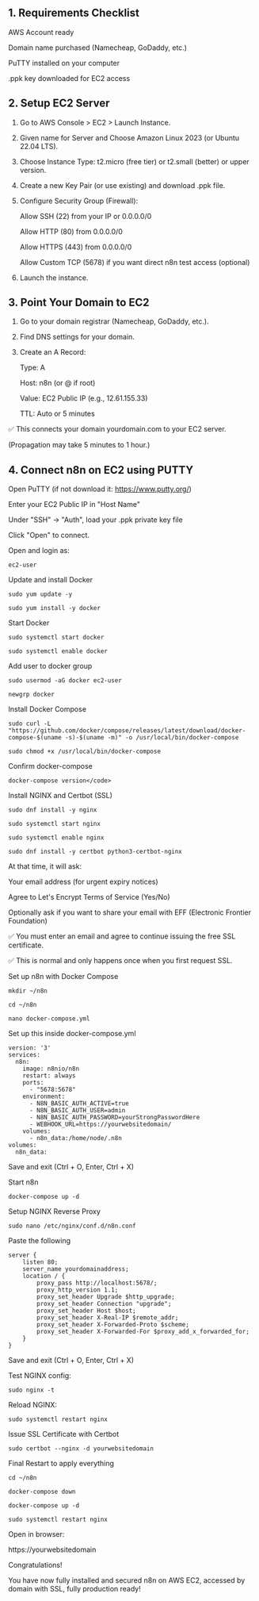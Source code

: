 ## 1. Requirements Checklist

AWS Account ready

Domain name purchased (Namecheap, GoDaddy, etc.)

PuTTY installed on your computer

.ppk key downloaded for EC2 access

## 2. Setup EC2 Server
1. Go to AWS Console > EC2 > Launch Instance.

2. Given name for Server and Choose Amazon Linux 2023 (or Ubuntu 22.04 LTS).

3. Choose Instance Type: t2.micro (free tier) or t2.small (better) or upper version.

4. Create a new Key Pair (or use existing) and download .ppk file.

5. Configure Security Group (Firewall):

    Allow SSH (22) from your IP or 0.0.0.0/0

    Allow HTTP (80) from 0.0.0.0/0

    Allow HTTPS (443) from 0.0.0.0/0

    Allow Custom TCP (5678) if you want direct n8n test access (optional)

6. Launch the instance.

## 3. Point Your Domain to EC2

1. Go to your domain registrar (Namecheap, GoDaddy, etc.).

2. Find DNS settings for your domain.

3. Create an A Record:

    Type: A

    Host: n8n (or @ if root)

    Value: EC2 Public IP (e.g., 12.61.155.33)

    TTL: Auto or 5 minutes

✅ This connects your domain yourdomain.com to your EC2 server.

(Propagation may take 5 minutes to 1 hour.)

## 4. Connect n8n on EC2 using PUTTY
Open PuTTY (if not download it: https://www.putty.org/)

Enter your EC2 Public IP in "Host Name"

Under "SSH" -> "Auth", load your .ppk private key file

Click "Open" to connect.

Open and login as:
```
ec2-user
```
Update and install Docker
```
sudo yum update -y
```
```
sudo yum install -y docker
```
Start Docker
```
sudo systemctl start docker
```
```
sudo systemctl enable docker
```
Add user to docker group
```
sudo usermod -aG docker ec2-user
```
```
newgrp docker
```
Install Docker Compose
```
sudo curl -L "https://github.com/docker/compose/releases/latest/download/docker-compose-$(uname -s)-$(uname -m)" -o /usr/local/bin/docker-compose
```
```
sudo chmod +x /usr/local/bin/docker-compose
```
Confirm docker-compose
```
docker-compose version</code>
```
Install NGINX and Certbot (SSL)
```
sudo dnf install -y nginx
```
```
sudo systemctl start nginx
```
```
sudo systemctl enable nginx
```
```
sudo dnf install -y certbot python3-certbot-nginx
```
At that time, it will ask:

Your email address (for urgent expiry notices)

Agree to Let's Encrypt Terms of Service (Yes/No)

Optionally ask if you want to share your email with EFF (Electronic Frontier Foundation)

✅ You must enter an email and agree to continue issuing the free SSL certificate.

✅ This is normal and only happens once when you first request SSL.

Set up n8n with Docker Compose
```
mkdir ~/n8n
```
```
cd ~/n8n
```
```
nano docker-compose.yml
```
Set up this inside docker-compose.yml
```
version: '3'
services:
  n8n:
    image: n8nio/n8n
    restart: always
    ports:
      - "5678:5678"
    environment:
      - N8N_BASIC_AUTH_ACTIVE=true
      - N8N_BASIC_AUTH_USER=admin
      - N8N_BASIC_AUTH_PASSWORD=yourStrongPasswordHere
      - WEBHOOK_URL=https://yourwebsitedomain/
    volumes:
      - n8n_data:/home/node/.n8n
volumes:
  n8n_data:
```
Save and exit (Ctrl + O, Enter, Ctrl + X)

Start n8n
```
docker-compose up -d
```
Setup NGINX Reverse Proxy
```
sudo nano /etc/nginx/conf.d/n8n.conf
```
Paste the following
```
server {
    listen 80;
    server_name yourdomainaddress;
    location / {
        proxy_pass http://localhost:5678/;
        proxy_http_version 1.1;
        proxy_set_header Upgrade $http_upgrade;
        proxy_set_header Connection "upgrade";
        proxy_set_header Host $host;
        proxy_set_header X-Real-IP $remote_addr;
        proxy_set_header X-Forwarded-Proto $scheme;
        proxy_set_header X-Forwarded-For $proxy_add_x_forwarded_for;
    }
}
```
Save and exit (Ctrl + O, Enter, Ctrl + X)

Test NGINX config:
```
sudo nginx -t
```
Reload NGINX:
```
sudo systemctl restart nginx
```
Issue SSL Certificate with Certbot
```
sudo certbot --nginx -d yourwebsitedomain
```
Final Restart to apply everything
```
cd ~/n8n
```
```
docker-compose down
```
```
docker-compose up -d
```
```
sudo systemctl restart nginx
```
Open in browser:

https://yourwebsitedomain

Congratulations!

You have now fully installed and secured n8n on AWS EC2, accessed by domain with SSL, fully production ready!
